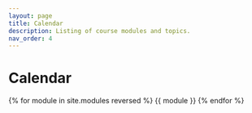 ```yaml
---
layout: page
title: Calendar
description: Listing of course modules and topics.
nav_order: 4
---
```


# Calendar

{% for module in site.modules reversed %}
{{ module }}
{% endfor %}
